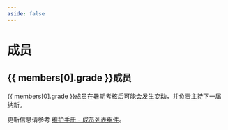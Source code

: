 ```yaml
---
aside: false
---
```


<script setup>
import MemberList from '/.vitepress/components/MemberList.vue'
import members from '/.vitepress/data/members'
</script>

# 成员

<member-list :members="members" :from="1" />

## {{ members[0].grade }}成员

{{ members[0].grade }}成员在暑期考核后可能会发生变动，并负责主持下一届纳新。

<member-list :members="members" :from="0" :to="1" />

更新信息请参考 [<i class="fa-solid fa-book"></i>维护手册 - 成员列表组件](/manual/component/member-list)。
